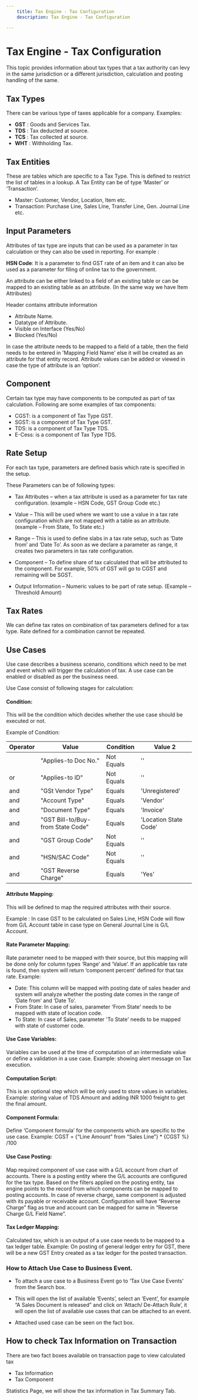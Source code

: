 ```yaml
---
    title: Tax Engine - Tax Configuration
    description: Tax Engine - Tax Configuration

---
```

# Tax Engine - Tax Configuration

This topic provides information about tax types that a tax authority can levy in the same jurisdiction or a different jurisdiction, calculation and posting handling of the same.

## Tax Types

There can be various type of taxes applicable for a company. Examples:

- **GST** : Goods and Services Tax.
- **TDS** : Tax deducted at source.
- **TCS** : Tax collected at source.
- **WHT** : Withholding Tax.


## Tax Entities

These are tables which are specific to a Tax Type. This is defined to restrict the list of tables in a lookup. A Tax Entity can be of type ‘Master’ or ‘Transaction’.

- Master: Customer, Vendor, Location, Item etc.
- Transaction: Purchase Line, Sales Line, Transfer Line, Gen. Journal Line etc.


## Input Parameters

Attributes of tax type are inputs that can be used as a parameter in tax calculation or they can also be used in reporting. For example :

**HSN Code**: It is a parameter to find GST rate of an item and it can also be used as a parameter for filing of online tax to the government.

An attribute can be either linked to a field of an existing table or can be mapped to an existing table as an attribute. (In the same way we have Item Attributes)

Header contains attribute information  

- Attribute Name.
- Datatype of Attribute.
- Visible on Interface (Yes/No) 
- Blocked (Yes/No)

In case the attribute needs to be mapped to a field of a table, then the field needs to be entered in 'Mapping Field Name' else it will be created as an attribute for that entity record. Attribute values can be added or viewed in case the type of attribute is an ‘option’.


## Component

Certain tax type may have components to be computed as part of tax calculation. Following are some examples of tax components:

- CGST: is a component of Tax Type GST.
- SGST: is a component of Tax Type GST.
- TDS: is a component of Tax Type TDS.
- E-Cess: is a component of Tax Type TDS.


## Rate Setup
For each tax type, parameters are defined basis which rate is specified in the setup.

These Parameters can be of following types:

- Tax Attributes – when a tax attribute is used as a parameter for tax rate configuration. (example – HSN Code, GST Group Code etc.)

- Value – This will be used where we want to use a value in a tax rate configuration which are not mapped with a table as an attribute. (example – From State, To State etc.)

- Range – This is used to define slabs in a tax rate setup, such as ‘Date from’ and ‘Date To’. As soon as we declare a parameter as range, it creates two parameters in tax rate configuration.

- Component – To define share of tax calculated that will be attributed to the component. For example, 50% of GST will go to CGST and remaining will be SGST.

- Output Information – Numeric values to be part of rate setup. (Example – Threshold Amount)


## Tax Rates
We can define tax rates on combination of tax parameters defined for a tax type. Rate defined for a combination cannot be repeated.


## Use Cases
Use case describes a business scenario, conditions which need to be met and event which will trigger the calculation of tax. A use case can be enabled or disabled as per the business need.  

Use Case consist of following stages for calculation:

####  Condition:

This will be the condition which decides whether the use case should be executed or not.

Example of Condition:

|Operator|Value|Condition|Value 2|
|--------------------|-----------------------|-----------------|----------|  
|    |"Applies-to Doc No."|Not Equals|''
|or|"Applies-to ID"|Not Equals|''
|and|"GSt Vendor Type"|Equals|'Unregistered'
|and|"Account Type"|Equals|'Vendor'
|and|"Document Type"|Equals|'Invoice'
|and|"GST Bill-to/Buy-from State Code"|Equals|'Location State Code'
|and|"GST Group Code"|Not Equals|''
|and|"HSN/SAC Code"|Not Equals|''
|and|"GST Reverse Charge"|Equals|'Yes'


#### Attribute Mapping:

This will be defined to map the required attributes with their source.

Example : In case GST to be calculated on Sales Line, HSN Code will flow from G/L Account table in case type on General Journal Line is G/L Account.

#### Rate Parameter Mapping:

Rate parameter need to be mapped with their source, but this mapping will be done only for column types ‘Range’ and ‘Value’. If an applicable tax rate is found, then system will return ‘component percent’ defined for that tax rate. Example:

- Date: This column will be mapped with posting date of sales header and system will analyze whether the posting date comes in the range of ‘Date from’ and ‘Date To’.
- From State: In case of sales, parameter 'From State' needs to be mapped with state of location code.
- To State: In case of Sales, parameter 'To State' needs to be mapped with state of customer code.


#### Use Case Variables:

Variables can be used at the time of computation of an intermediate value or define a validation in a use case. Example: showing alert message on Tax execution.


#### Computation Script:

This is an optional step which will be only used to store values in variables.
Example: storing value of TDS Amount and adding INR 1000 freight to get the final amount.


#### Component Formula:

Define ‘Component formula’ for the components which are specific to the use case. Example: CGST = {“Line Amount” from “Sales Line”} * {CGST %} /100


#### Use Case Posting:

Map required component of use case with a G/L account from chart of accounts. There is a posting entity where the G/L accounts are configured for the tax type. Based on the filters applied on the posting entity, tax engine points to the record from which components can be mapped to posting accounts. In case of reverse charge, same component is adjusted with its payable or receivable account. Configuration will have “Reverse Charge” flag as true and account can be mapped for same in “Reverse Charge G/L Field Name”.


#### Tax Ledger Mapping:

Calculated tax, which is an output of a use case needs to be mapped to a tax ledger table. Example: On posting of general ledger entry for GST, there will be a new GST Entry created as a tax ledger for the posted transaction.


### How to Attach Use Case to Business Event.

- To attach a use case to a Business Event go to ‘Tax Use Case Events’ from the Search box.

- This will open the list of available ‘Events’, select an ‘Event’, for example “A Sales Document is released” and click on ‘Attach/ De-Attach Rule’, it will open the list of available use cases that can be attached to an event.

- Attached used case can be seen on the fact box.


## How to check Tax Information on Transaction

There are two fact boxes available on transaction page to view calculated tax

- Tax Information 
- Tax Component

Statistics Page, we will show the tax information in Tax Summary Tab.









































